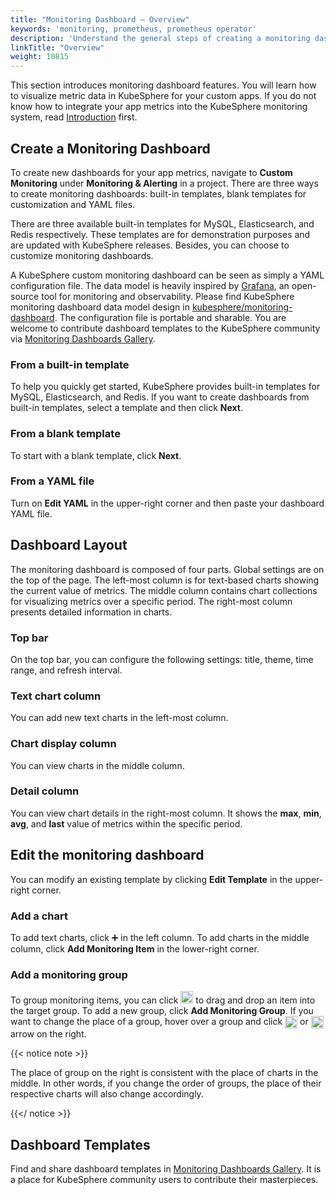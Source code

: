 ```yaml
---
title: "Monitoring Dashboard — Overview"
keywords: 'monitoring, prometheus, prometheus operator'
description: 'Understand the general steps of creating a monitoring dashboard as well as its layout.'
linkTitle: "Overview"
weight: 10815
---
```


This section introduces monitoring dashboard features. You will learn how to visualize metric data in KubeSphere for your custom apps. If you do not know how to integrate your app metrics into the KubeSphere monitoring system, read [Introduction](../../introduction/) first.

## Create a Monitoring Dashboard

To create new dashboards for your app metrics, navigate to **Custom Monitoring** under **Monitoring & Alerting** in a project. There are three ways to create monitoring dashboards: built-in templates, blank templates for customization and YAML files.

There are three available built-in templates for MySQL, Elasticsearch, and Redis respectively. These templates are for demonstration purposes and are updated with KubeSphere releases. Besides, you can choose to customize monitoring dashboards.

A KubeSphere custom monitoring dashboard can be seen as simply a YAML configuration file. The data model is heavily inspired by [Grafana](https://github.com/grafana/grafana), an open-source tool for monitoring and observability. Please find KubeSphere monitoring dashboard data model design in [kubesphere/monitoring-dashboard](https://github.com/kubesphere/monitoring-dashboard). The configuration file is portable and sharable. You are welcome to contribute dashboard templates to the KubeSphere community via [Monitoring Dashboards Gallery](https://github.com/kubesphere/monitoring-dashboard/tree/master/contrib/gallery). 

### From a built-in template

To help you quickly get started, KubeSphere provides built-in templates for MySQL, Elasticsearch, and Redis. If you want to create dashboards from built-in templates, select a template and then click **Next**.

### From a blank template

To start with a blank template, click **Next**.

### From a YAML file

Turn on **Edit YAML** in the upper-right corner and then paste your dashboard YAML file.

## Dashboard Layout

The monitoring dashboard is composed of four parts. Global settings are on the top of the page. The left-most column is for text-based charts showing the current value of metrics. The middle column contains chart collections for visualizing metrics over a specific period. The right-most column presents detailed information in charts.

### Top bar

On the top bar, you can configure the following settings: title, theme, time range, and refresh interval.

### Text chart column

You can add new text charts in the left-most column.

### Chart display column

You can view charts in the middle column.

### Detail column

You can view chart details in the right-most column. It shows the **max**, **min**, **avg**, and **last** value of metrics within the specific period.

## Edit the monitoring dashboard

You can modify an existing template by clicking **Edit Template** in the upper-right corner.

### Add a chart

To add text charts, click ➕ in the left column. To add charts in the middle column, click **Add Monitoring Item** in the lower-right corner.

### Add a monitoring group

To group monitoring items, you can click <img src="/images/docs/v3.3/project-user-guide/custom-application-monitoring/visualization/overview/six-dots.png" width="20px" /> to drag and drop an item into the target group. To add a new group, click **Add Monitoring Group**. If you want to change the place of a group, hover over a group and click <img src="/images/docs/v3.3/project-user-guide/custom-application-monitoring/visualization/overview/up-arrow.png" width="20px" align="center" /> or <img src="/images/docs/v3.3/project-user-guide/custom-application-monitoring/visualization/overview/down-arrow.png" width="20px" align="center" /> arrow on the right.

{{< notice note >}}

The place of group on the right is consistent with the place of charts in the middle. In other words, if you change the order of groups, the place of their respective charts will also change accordingly.

{{</ notice >}} 

## Dashboard Templates

Find and share dashboard templates in [Monitoring Dashboards Gallery](https://github.com/kubesphere/monitoring-dashboard/tree/master/contrib/gallery). It is a place for KubeSphere community users to contribute their masterpieces.
